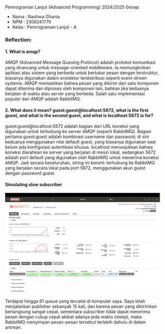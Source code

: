 Pemrograman Lanjut (Advanced Programming) 2024/2025 Genap

- Nama : Nashwa Ghania
- NPM : 2306241770
- Kelas : Pemrograman Lanjut - A

### Reflection:
#### 1. What is amqp?
AMQP (Advanced Message Queuing Protocol) adalah protokol komunikasi yang dirancang untuk message-oriented middleware. Ia memungkinkan aplikasi atau sistem yang berbeda untuk bertukar pesan dengan terstruktur, biasanya digunakan dalam arsitektur terdistribusi seperti event-driven systems. AMQP memastikan bahwa pesan yang dikirim dari satu komponen dapat diterima dan diproses oleh komponen lain, bahkan jika keduanya berjalan di waktu atau server yang berbeda. Salah satu implementasi populer dari AMQP adalah RabbitMQ.

####  2. What does it mean? guest:guest@localhost:5672, what is the first guest, and what is the second guest, and what is localhost:5672 is for?
guest:guest@localhost:5672 adalah bagian dari URL koneksi yang digunakan untuk terhubung ke server AMQP (seperti RabbitMQ). Bagian pertama guest:guest adalah kombinasi username dan password; di sini keduanya menggunakan nilai default guest, yang biasanya digunakan saat belum ada konfigurasi autentikasi khusus. localhost menunjukkan bahwa koneksi diarahkan ke server yang berjalan di mesin lokal, sedangkan 5672 adalah port default yang digunakan oleh RabbitMQ untuk menerima koneksi AMQP. Jadi secara keseluruhan, string ini berarti: terhubung ke RabbitMQ yang berjalan secara lokal pada port 5672, menggunakan akun guest dengan password guest.

#### Simulating slow subscriber
![image](images/result.png)

Terdapat hingga 61 queue yang tercatat di komputer saya. Saya telah menjalankan publisher sebanyak 15 kali, dan karena pesan yang dikirimkan berlangsung sangat cepat, sementara subscriber tidak dapat menerima pesan dengan cukup cepat akibat adanya jeda waktu (sleep), maka RabbitMQ menyimpan pesan-pesan tersebut terlebih dahulu di dalam antrean.